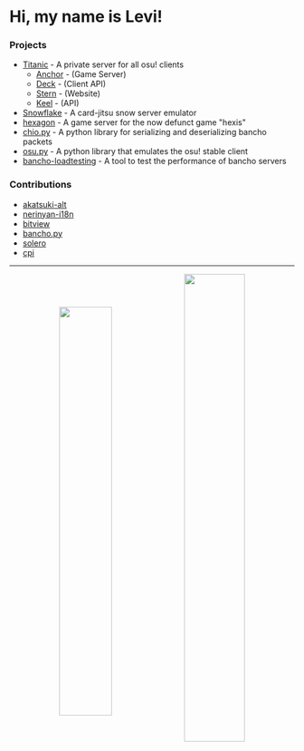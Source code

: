 
# Hi, my name is Levi!

### Projects

- [Titanic](https://github.com/osuTitanic/titanic) - A private server for all osu! clients
    - [Anchor](https://github.com/osuTitanic/anchor) - (Game Server)
    - [Deck](https://github.com/osuTitanic/deck) - (Client API)
    - [Stern](https://github.com/osuTitanic/stern) - (Website)
    - [Keel](https://github.com/osuTitanic/keel) - (API)
- [Snowflake](https://github.com/Lekuruu/snowflake) - A card-jitsu snow server emulator
- [hexagon](https://github.com/hexis-revival/hexagon) - A game server for the now defunct game "hexis"
- [chio.py](https://github.com/Lekuruu/chio.py) - A python library for serializing and deserializing bancho packets
- [osu.py](https://github.com/Lekuruu/osu.py) - A python library that emulates the osu! stable client
- [bancho-loadtesting](https://github.com/Lekuruu/bancho-loadtesting) - A tool to test the performance of bancho servers

### Contributions

- [akatsuki-alt](https://github.com/kanaarima/)
- [nerinyan-i18n](https://github.com/Nerinyan/Nerinyan-i18n)
- [bitview](https://github.com/Bittoco/BitView-Translations)
- [bancho.py](https://github.com/osuAkatsuki/bancho.py)
- [solero](https://github.com/solero/)
- [cpi](https://github.com/CPImagined)

---

<p align="center" style="width: 100%;">
    <span style="width: 100%;">
        <img align="center" style="width: 43%;" src="https://github-readme-stats.vercel.app/api?username=Lekuruu&show_icons=true&theme=aura">
        <img align="center" style="width: 46%;" src="https://streak-stats.demolab.com/?user=Lekuruu&theme=aura">
    </span>
</p>

